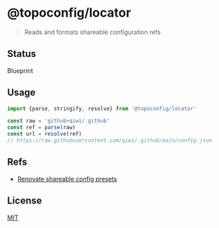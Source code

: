 # @topoconfig/locator
> Reads and formats shareable configuration refs

## Status
Blueprint

## Usage
```ts
import {parse, stringify, resolve} from '@topoconfig/locator'

const raw = 'github>qiwi/.github'
const ref = parse(raw)
const url = resolve(ref)
// https://raw.githubusercontent.com/qiwi/.github/main/config.json
```

## Refs
* [Renovate shareable config presets](https://docs.renovatebot.com/config-presets/#github)

## License
[MIT](./LICENSE)

